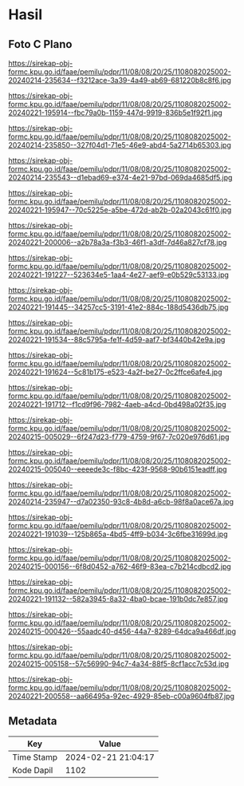 # Hasil

## Foto C Plano

https://sirekap-obj-formc.kpu.go.id/faae/pemilu/pdpr/11/08/08/20/25/1108082025002-20240214-235634--f3212ace-3a39-4a49-ab69-681220b8c8f6.jpg

https://sirekap-obj-formc.kpu.go.id/faae/pemilu/pdpr/11/08/08/20/25/1108082025002-20240221-195914--fbc79a0b-1159-447d-9919-836b5e1f92f1.jpg

https://sirekap-obj-formc.kpu.go.id/faae/pemilu/pdpr/11/08/08/20/25/1108082025002-20240214-235850--327f04d1-71e5-46e9-abd4-5a2714b65303.jpg

https://sirekap-obj-formc.kpu.go.id/faae/pemilu/pdpr/11/08/08/20/25/1108082025002-20240214-235543--d1ebad69-e374-4e21-97bd-069da4685df5.jpg

https://sirekap-obj-formc.kpu.go.id/faae/pemilu/pdpr/11/08/08/20/25/1108082025002-20240221-195947--70c5225e-a5be-472d-ab2b-02a2043c61f0.jpg

https://sirekap-obj-formc.kpu.go.id/faae/pemilu/pdpr/11/08/08/20/25/1108082025002-20240221-200006--a2b78a3a-f3b3-46f1-a3df-7d46a827cf78.jpg

https://sirekap-obj-formc.kpu.go.id/faae/pemilu/pdpr/11/08/08/20/25/1108082025002-20240221-191227--523634e5-1aa4-4e27-aef9-e0b529c53133.jpg

https://sirekap-obj-formc.kpu.go.id/faae/pemilu/pdpr/11/08/08/20/25/1108082025002-20240221-191445--34257cc5-3191-41e2-884c-188d5436db75.jpg

https://sirekap-obj-formc.kpu.go.id/faae/pemilu/pdpr/11/08/08/20/25/1108082025002-20240221-191534--88c5795a-fe1f-4d59-aaf7-bf3440b42e9a.jpg

https://sirekap-obj-formc.kpu.go.id/faae/pemilu/pdpr/11/08/08/20/25/1108082025002-20240221-191624--5c81b175-e523-4a2f-be27-0c2ffce6afe4.jpg

https://sirekap-obj-formc.kpu.go.id/faae/pemilu/pdpr/11/08/08/20/25/1108082025002-20240221-191712--f1cd9f96-7982-4aeb-a4cd-0bd498a02f35.jpg

https://sirekap-obj-formc.kpu.go.id/faae/pemilu/pdpr/11/08/08/20/25/1108082025002-20240215-005029--6f247d23-f779-4759-9f67-7c020e976d61.jpg

https://sirekap-obj-formc.kpu.go.id/faae/pemilu/pdpr/11/08/08/20/25/1108082025002-20240215-005040--eeeede3c-f8bc-423f-9568-90b6151eadff.jpg

https://sirekap-obj-formc.kpu.go.id/faae/pemilu/pdpr/11/08/08/20/25/1108082025002-20240214-235947--d7a02350-93c8-4b8d-a6cb-98f8a0ace67a.jpg

https://sirekap-obj-formc.kpu.go.id/faae/pemilu/pdpr/11/08/08/20/25/1108082025002-20240221-191039--125b865a-4bd5-4ff9-b034-3c6fbe31699d.jpg

https://sirekap-obj-formc.kpu.go.id/faae/pemilu/pdpr/11/08/08/20/25/1108082025002-20240215-000156--6f8d0452-a762-46f9-83ea-c7b214cdbcd2.jpg

https://sirekap-obj-formc.kpu.go.id/faae/pemilu/pdpr/11/08/08/20/25/1108082025002-20240221-191132--582a3945-8a32-4ba0-bcae-191b0dc7e857.jpg

https://sirekap-obj-formc.kpu.go.id/faae/pemilu/pdpr/11/08/08/20/25/1108082025002-20240215-000426--55aadc40-d456-44a7-8289-64dca9a466df.jpg

https://sirekap-obj-formc.kpu.go.id/faae/pemilu/pdpr/11/08/08/20/25/1108082025002-20240215-005158--57c56990-94c7-4a34-88f5-8cf1acc7c53d.jpg

https://sirekap-obj-formc.kpu.go.id/faae/pemilu/pdpr/11/08/08/20/25/1108082025002-20240221-200558--aa66495a-92ec-4929-85eb-c00a9604fb87.jpg


## Metadata

| Key        | Value               |
| ---------- | ------------------- |
| Time Stamp | 2024-02-21 21:04:17 |
| Kode Dapil | 1102                |



